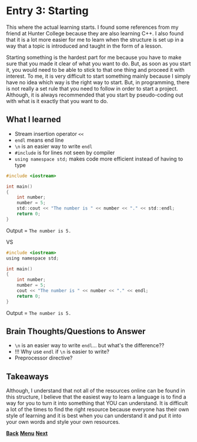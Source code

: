 # Entry 3: Starting

This where the actual learning starts. I found some references from my friend at
Hunter College because they are also learning C++. I also found that it is a lot
more easier for me to learn when the structure is set up in a way that a topic 
is introduced and taught in the form of a lesson.

Starting something is the hardest part for me because you have to make sure that
you made it clear of what you want to do. But, as soon as you start it, you
would need to be able to stick to that one thing and proceed it with interest.
To me, it is very difficult to start something mainly because I simply have no
idea which way is the right way to start. But, in programming, there is not 
really a set rule that you need to follow in order to start a project.
Although, it is always recommended that you start by pseudo-coding out with what
is it exactly that you want to do.

## What I learned

* Stream insertion operator `<<`
* `endl` means end line
* `\n` is an easier way to write `endl`
* `#include` is for lines not seen by compiler
* `using namespace std;` makes code more efficient instead of having to type 
```C
#include <iostream>

int main()
{
	int number;
	number = 5;
	std::cout << "The number is " << number << "." << std::endl;
	return 0;
}
```
Output = `The number is 5.`

VS
```C
#include <iostream>
using namespace std;

int main()
{
	int number;
	number = 5;
	cout << "The number is " << number << "." << endl;
	return 0;
}
```
Output = `The number is 5.`

## Brain Thoughts/Questions to Answer

* `\n` is an easier way to write `endl`... but what's the difference??
* !!! Why use `endl` if `\n` is easier to write?
* Preprocessor directive?

## Takeaways

Although, I understand that not all of the resources online can be found
in this structure, I believe that the easiest way to learn a language is
to find a way for you to turn it into something that YOU can understand.
It is difficult a lot of the times to find the right resource because
everyone has their own style of learning and it is best when you can
understand it and put it into your own words and style your own resources.


[**Back**](entry02-baby-steps.md) [**Menu**](../README.md) [**Next**](entry04-.md) 